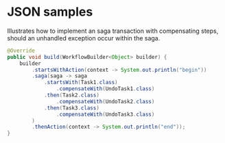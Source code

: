 # JSON samples

Illustrates how to implement an saga transaction with compensating steps, should an unhandled exception occur within the saga.


```java
@Override
public void build(WorkflowBuilder<Object> builder) {        
    builder
        .startsWithAction(context -> System.out.println("begin"))
        .saga(saga -> saga
            .startsWith(Task1.class)
                .compensateWith(UndoTask1.class)
            .then(Task2.class)
                .compensateWith(UndoTask2.class)
            .then(Task3.class)
                .compensateWith(UndoTask3.class)
        )
        .thenAction(context -> System.out.println("end")); 
}    
```
